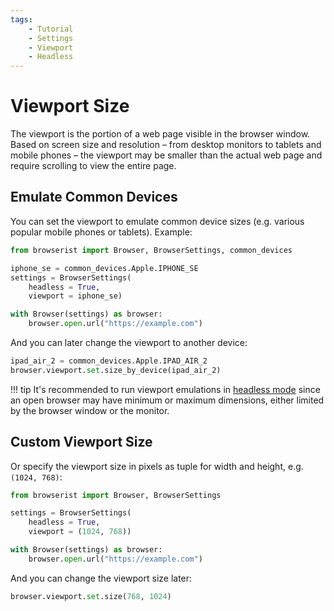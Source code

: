```yaml
---
tags:
    - Tutorial
    - Settings
    - Viewport
    - Headless
---
```


# Viewport Size
The viewport is the portion of a web page visible in the browser window. Based on screen size and resolution – from desktop monitors to tablets and mobile phones – the viewport may be smaller than the actual web page and require scrolling to view the entire page.

## Emulate Common Devices
You can set the viewport to emulate common device sizes (e.g. various popular mobile phones or tablets). Example:

```python
from browserist import Browser, BrowserSettings, common_devices

iphone_se = common_devices.Apple.IPHONE_SE
settings = BrowserSettings(
    headless = True,
    viewport = iphone_se)

with Browser(settings) as browser:
    browser.open.url("https://example.com")
```

And you can later change the viewport to another device:

```python
ipad_air_2 = common_devices.Apple.IPAD_AIR_2
browser.viewport.set.size_by_device(ipad_air_2)
```

!!! tip
    It's recommended to run viewport emulations in [headless mode](../performance/headless.md) since an open browser may have minimum or maximum dimensions, either limited by the browser window or the monitor.

## Custom Viewport Size
Or specify the viewport size in pixels as tuple for width and height, e.g. `(1024, 768)`:

```python
from browserist import Browser, BrowserSettings

settings = BrowserSettings(
    headless = True,
    viewport = (1024, 768))

with Browser(settings) as browser:
    browser.open.url("https://example.com")
```

And you can change the viewport size later:

```python
browser.viewport.set.size(768, 1024)
```
